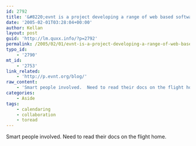 ```yaml
---
id: 2792
title: '&#8220;evnt is a project developing a range of web based software applications for handling events, location and calendaring.&#8221;'
date: '2005-02-01T03:28:04+00:00'
author: Kellan
layout: post
guid: 'http://lm.quxx.info/?p=2792'
permalink: /2005/02/01/evnt-is-a-project-developing-a-range-of-web-based-software-applications-for-handling-events-location-and-calendaring/
typo_id:
    - '2790'
mt_id:
    - '2753'
link_related:
    - 'http://p.evnt.org/blog/'
raw_content:
    - 'Smart people involved.  Need to read their docs on the flight home.'
categories:
    - Aside
tags:
    - calendaring
    - collaboration
    - toread
---
```


Smart people involved. Need to read their docs on the flight home.
